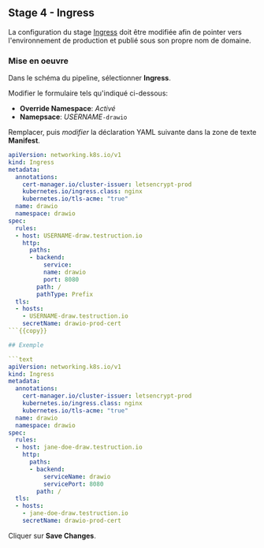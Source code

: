 ## Stage 4 - Ingress

La configuration du stage [Ingress](https://kubernetes.io/docs/concepts/services-networking/ingress/) doit être modifiée afin de pointer vers l'environnement de production et publié sous son propre nom de domaine.

### Mise en oeuvre

Dans le schéma du pipeline, sélectionner **Ingress**.

Modifier le formulaire tels qu'indiqué ci-dessous:

* **Override Namespace**: _Activé_
* **Namepsace**: _USERNAME_`-drawio`

Remplacer, puis _modifier_ la déclaration YAML suivante dans la zone de texte **Manifest**.

```yaml
apiVersion: networking.k8s.io/v1
kind: Ingress
metadata:
  annotations:
    cert-manager.io/cluster-issuer: letsencrypt-prod
    kubernetes.io/ingress.class: nginx
    kubernetes.io/tls-acme: "true"
  name: drawio
  namespace: drawio
spec:
  rules:
  - host: USERNAME-draw.testruction.io
    http:
      paths:
      - backend:
          service:
          name: drawio
          port: 8080
        path: /
        pathType: Prefix
  tls:
  - hosts:
    - USERNAME-draw.testruction.io
    secretName: drawio-prod-cert
```{{copy}}

## Exemple

```text
apiVersion: networking.k8s.io/v1
kind: Ingress
metadata:
  annotations:
    cert-manager.io/cluster-issuer: letsencrypt-prod
    kubernetes.io/ingress.class: nginx
    kubernetes.io/tls-acme: "true"
  name: drawio
  namespace: drawio
spec:
  rules:
  - host: jane-doe-draw.testruction.io
    http:
      paths:
      - backend:
          serviceName: drawio
          servicePort: 8080
        path: /
  tls:
  - hosts:
    - jane-doe-draw.testruction.io
    secretName: drawio-prod-cert
```

Cliquer sur **Save Changes**.
